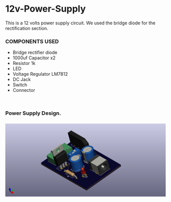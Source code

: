 # 12v-Power-Supply
This is a 12 volts power supply circuit.
We used the bridge diode for the rectification section.
<br>
### COMPONENTS USED
- Bridge rectifier diode
- 1000uf Capacitor x2
- Resistor 1k
- LED
- Voltage Regulator LM7812
- DC Jack
- Switch
- Connector
<br>
<h3>Power Supply Design.<h3>

![power_supply](https://github.com/Ogbonna-Joseph/12v-Power-Supply/blob/main/Power%20Supply/Power%20Supply%20PCB/Power%20Supply%20PCB01.png)
